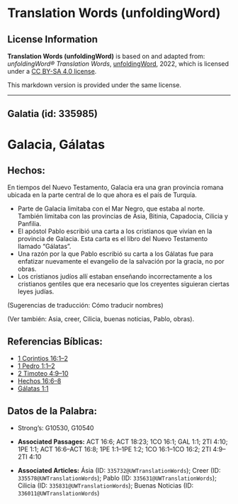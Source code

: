 # Translation Words (unfoldingWord)

## License Information

**Translation Words (unfoldingWord)** is based on and adapted from: _unfoldingWord® Translation Words_, [unfoldingWord](https://unfoldingword.org/utw), 2022, which is licensed under a [CC BY-SA 4.0 license](https://creativecommons.org/licenses/by-sa/4.0/legalcode.en).

This markdown version is provided under the same license.



--------------------------------

## Galatia (id: 335985)

Galacia, Gálatas
================

Hechos:
-------

En tiempos del Nuevo Testamento, Galacia era una gran provincia romana ubicada en la parte central de lo que ahora es el país de Turquía.

* Parte de Galacia limitaba con el Mar Negro, que estaba al norte. También limitaba con las provincias de Asia, Bitinia, Capadocia, Cilicia y Panfilia.
* El apóstol Pablo escribió una carta a los cristianos que vivían en la provincia de Galacia. Esta carta es el libro del Nuevo Testamento llamado “Gálatas”.
* Una razón por la que Pablo escribió su carta a los Gálatas fue para enfatizar nuevamente el evangelio de la salvación por la gracia, no por obras.
* Los cristianos judíos allí estaban enseñando incorrectamente a los cristianos gentiles que era necesario que los creyentes siguieran ciertas leyes judías.

(Sugerencias de traducción: Cómo traducir nombres)

(Ver también: Asia, creer, Cilicia, buenas noticias, Pablo, obras).

Referencias Bíblicas:
---------------------

* [1 Corintios 16:1–2](https://ref.ly/1Cor16:1-1Cor16:2)
* [1 Pedro 1:1–2](https://ref.ly/1Pet1:1-1Pet1:2)
* [2 Timoteo 4:9–10](https://ref.ly/2Tim4:9-2Tim4:10)
* [Hechos 16:6–8](https://ref.ly/Acts16:6-Acts16:8)
* [Gálatas 1:1](https://ref.ly/Gal1:1)

Datos de la Palabra:
--------------------

* Strong’s: G10530, G10540

* **Associated Passages:** ACT 16:6; ACT 18:23; 1CO 16:1; GAL 1:1; 2TI 4:10; 1PE 1:1; ACT 16:6–ACT 16:8; 1PE 1:1–1PE 1:2; 1CO 16:1–1CO 16:2; 2TI 4:9–2TI 4:10
* **Associated Articles:** Ásia (ID: `335732@UWTranslationWords`); Creer (ID: `335578@UWTranslationWords`); Pablo (ID: `335631@UWTranslationWords`); Cilicia (ID: `335831@UWTranslationWords`); Buenas Noticias (ID: `336011@UWTranslationWords`)

